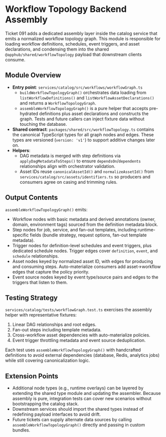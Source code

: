 # Workflow Topology Backend Assembly

Ticket 091 adds a dedicated assembly layer inside the catalog service that emits a normalized workflow topology graph.
This module is responsible for loading workflow definitions, schedules, event triggers, and asset declarations, and
condensing them into the shared `@apphub/shared/workflowTopology` payload that downstream clients consume.

## Module Overview
- **Entry point**: `services/catalog/src/workflows/workflowGraph.ts`
  - `buildWorkflowTopologyGraph()` orchestrates data loading from `listWorkflowDefinitions()` and
    `listWorkflowAssetDeclarations()` and returns a `WorkflowTopologyGraph`.
  - `assembleWorkflowTopologyGraph()` is a pure helper that accepts pre-hydrated definitions plus asset declarations and
    constructs the graph. Tests and future callers can inject fixture data without touching the database.
- **Shared contract**: `packages/shared/src/workflowTopology.ts` contains the canonical TypeScript types for all graph
  nodes and edges. These types are versioned (`version: 'v1'`) to support additive changes later on.
- **Helpers**:
  - DAG metadata is merged with step definitions via `applyDagMetadataToSteps()` to ensure `dependsOn`/`dependents`
    relationships align with orchestrator validation.
  - Asset IDs reuse `canonicalAssetId()` and `normalizeAssetId()` from `services/catalog/src/assets/identifiers.ts` so
    producers and consumers agree on casing and trimming rules.

## Output Contents
`assembleWorkflowTopologyGraph()` emits:
- Workflow nodes with basic metadata and derived annotations (owner, domain, environment tags) sourced from the
  definition metadata block.
- Step nodes for job, service, and fan-out templates, including runtime-specific fields (bundle strategy, request
  options, fan-out template metadata).
- Trigger nodes for definition-level schedules and event triggers, plus dedicated schedule nodes. Trigger edges cover
  `definition`, `event`, and `schedule` relationships.
- Asset nodes keyed by normalized asset ID, with edges for producing and consuming steps. Auto-materialize consumers add
  asset→workflow edges that capture the policy priority.
- Event source nodes keyed by event type/source pairs and edges to the triggers that listen to them.

## Testing Strategy
`services/catalog/tests/workflowGraph.test.ts` exercises the assembly helper with representative fixtures:
1. Linear DAG relationships and root edges.
2. Fan-out steps including template metadata.
3. Cross-workflow asset dependencies with auto-materialize policies.
4. Event trigger throttling metadata and event source deduplication.

Each test uses `assembleWorkflowTopologyGraph()` with handcrafted definitions to avoid external dependencies (database,
Redis, analytics jobs) while still covering canonicalization logic.

## Extension Points
- Additional node types (e.g., runtime overlays) can be layered by extending the shared type module and updating the
  assembler. Because assembly is pure, integration tests can cover new scenarios without bootstrapping the catalog
  stack.
- Downstream services should import the shared types instead of redefining payload interfaces to avoid drift.
- Future tickets can supply alternate data sources by calling `assembleWorkflowTopologyGraph()` directly and passing in
  custom bundles.
